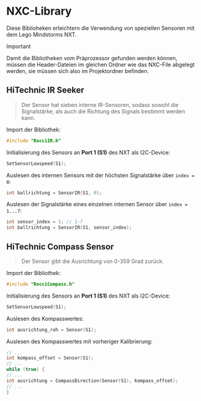 # NXC-Library
Diese Biblioheken erleichtern die Verwendung von speziellen Sensoren mit dem Lego Mindstorms NXT.    
> [!IMPORTANT]
> Damit die Bibliotheken vom Präprozessor gefunden werden können, müssen die Header-Dateien im gleichen Ordner wie das NXC-File abgelegt werden, sie müssen sich also im Projektordner befinden.

## HiTechnic IR Seeker
> Der Sensor hat sieben interne IR-Sensoren, sodass sowohl die Signalstärke, als auch die Richtung des Signals bestimmt werden kann.

Import der Bibliothek:
```C
#include "RocciIR.h"
```
Initialisierung des Sensors an **Port 1 (S1)** des NXT als I2C-Device:
```C
SetSensorLowspeed(S1);
```
Auslesen des internen Sensors mit der höchsten Signalstärke über `index = 0`:
```C
int ballrichtung = SensorIR(S1, 0);
```
Auslesen der Signalstärke eines einzelnen internen Sensor über `index = 1...7`:
```C
int sensor_index = 1; // 1-7
int ballrichtung = SensorIR(S1, sensor_index);
```

## HiTechnic Compass Sensor
> Der Sensor gibt die Ausrichtung von 0-359 Grad zurück.

Import der Bibliothek:
```C
#include "RocciCompass.h"
```
Initialisierung des Sensors an **Port 1 (S1)** des NXT als I2C-Device:
```C
SetSensorLowspeed(S1);
```
Auslesen des Kompasswertes:
```C
int ausrichtung_roh = Sensor(S1);
```
Auslesen des Kompasswertes mit vorheriger Kalibrierung:
```C
// ...
int kompass_offset = Sensor(S1);
// ...
while (true) {
// ...
int ausrichtung = CompassDirection(Sensor(S1), kompass_offset);
// ...
}
```
